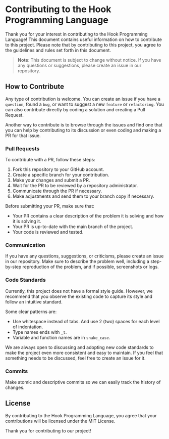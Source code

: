 # Contributing to the Hook Programming Language

Thank you for your interest in contributing to the Hook Programming Language! This document contains useful information on how to contribute to this project. Please note that by contributing to this project, you agree to the guidelines and rules set forth in this document.

> **Note**: This document is subject to change without notice. If you have any questions or suggestions, please create an issue in our repository.

## How to Contribute

Any type of contribution is welcome. You can create an issue if you have a `question`, found a `bug`, or want to suggest a new `feature` or `refactoring`. You can also contribute directly by coding a solution and creating a Pull Request.

Another way to contribute is to browse through the issues and find one that you can help by contributing to its discussion or even coding and making a PR for that issue.

### Pull Requests

To contribute with a PR, follow these steps:

1. Fork this repository to your GitHub account.
2. Create a specific branch for your contribution.
3. Make your changes and submit a PR.
4. Wait for the PR to be reviewed by a repository administrator.
5. Communicate through the PR if necessary.
6. Make adjustments and send them to your branch copy if necessary.

Before submitting your PR, make sure that:

- Your PR contains a clear description of the problem it is solving and how it is solving it.
- Your PR is up-to-date with the main branch of the project.
- Your code is reviewed and tested.

### Communication

If you have any questions, suggestions, or criticisms, please create an issue in our repository. Make sure to describe the problem well, including a step-by-step reproduction of the problem, and if possible, screenshots or logs.

### Code Standards

Currently, this project does not have a formal style guide. However, we recommend that you observe the existing code to capture its style and follow an intuitive standard.

Some clear patterns are:

- Use whitespace instead of tabs. And use 2 (two) spaces for each level of indentation.
- Type names ends with `_t`.
- Variable and function names are in `snake_case`.

We are always open to discussing and adopting new code standards to make the project even more consistent and easy to maintain. If you feel that something needs to be discussed, feel free to create an issue for it.

### Commits

Make atomic and descriptive commits so we can easily track the history of changes.

## License

By contributing to the Hook Programming Language, you agree that your contributions will be licensed under the MIT License.

Thank you for contributing to our project!
